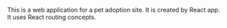 This is a web application for a pet adoption site.
It is created by React app.
It uses React routing concepts.